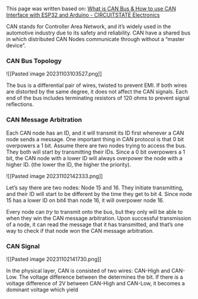 This page was written based on:
[What is CAN Bus & How to use CAN Interface with ESP32 and Arduino - CIRCUITSTATE Electronics](https://www.circuitstate.com/tutorials/what-is-can-bus-how-to-use-can-interface-with-esp32-and-arduino/)

CAN stands for Controller Area Network, and it’s widely used in the automotive industry due to its safety and reliability. CAN have a shared bus in which distributed CAN Nodes communicate through without a “master device”.

### CAN Bus Topology

![[Pasted image 20231103103527.png]]

The bus is a differential pair of wires, twisted to prevent EMI. If both wires are distorted by the same degree, it does not affect the CAN signals. Each end of the bus includes terminating resistors of 120 ohms to prevent signal reflections.

### CAN Message Arbitration

Each CAN node has an ID, and it will transmit its ID first whenever a CAN node sends a message. One important thing in CAN protocol is that 0 bit overpowers a 1 bit. Assume there are two nodes trying to access the bus. They both will start by transmitting their IDs. Since a 0 bit overpowers a 1 bit, the CAN node with a lower ID will always overpower the node with a higher ID. (the lower the ID, the higher the priority).

![[Pasted image 20231102142333.png]]

Let’s say there are two nodes: Node 15 and 16. They initiate transmitting, and their ID will start to be different by the time they get to bit 4. Since node 15 has a lower ID on bit4 than node 16, it will overpower node 16.

Every node can _try_ to transmit onto the bus, but they only will be able to when they win the CAN message arbitration. Upon successful transmission of a node, it can read the message that it has transmitted, and that’s one way to check if that node won the CAN message arbitration.

### CAN Signal

![[Pasted image 20231102141730.png]]

In the physical layer, CAN is consisted of two wires: CAN-High and CAN-Low. The voltage difference between the determines the bit. If there is a voltage difference of 2V between CAN-High and CAN-Low, it becomes a dominant voltage which yield